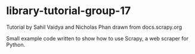 # library-tutorial-group-17

Tutorial by Sahil Vaidya and Nicholas Phan drawn from docs.scrapy.org

Small example code written to show how to use Scrapy, a web scraper for Python.
